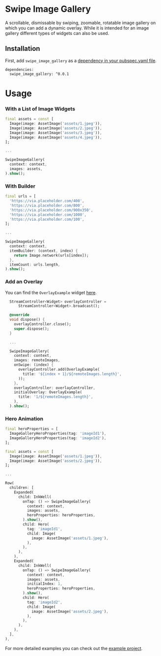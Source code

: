 # Swipe Image Gallery

A scrollable, dismissable by swiping, zoomable, rotatable image gallery on which you can add a dynamic overlay.
While it is intended for an image gallery different types of widgets can also be used.

## Installation

First, add `swipe_image_gallery` as a [dependency in your pubspec.yaml file](https://flutter.io/platform-plugins/).
```
dependencies:
  swipe_image_gallery: ^0.0.1
```

<h1>Usage</h1>

### With a List of Image Widgets

```dart
final assets = const [
  Image(image: AssetImage('assets/1.jpeg')),
  Image(image: AssetImage('assets/2.jpeg')),
  Image(image: AssetImage('assets/3.jpeg')),
  Image(image: AssetImage('assets/4.jpeg')),
];

...

SwipeImageGallery(
  context: context,
  images: assets,
).show();
```

### With Builder

```dart
final urls = [
  'https://via.placeholder.com/400',
  'https://via.placeholder.com/800',
  'https://via.placeholder.com/900x350',
  'https://via.placeholder.com/1000',
  'https://via.placeholder.com/100',
];

...

SwipeImageGallery(
  context: context,
  itemBuilder: (context, index) {
    return Image.network(urls[index]);
  },
  itemCount: urls.length,
).show();

```

### Add an Overlay

You can find the `OverlayExample` widget [here](https://github.com/dbilgin/swipe_image_gallery/blob/master/example/lib/overlay_example.dart).

```dart
  StreamController<Widget> overlayController =
      StreamController<Widget>.broadcast();

  @override
  void dispose() {
    overlayController.close();
    super.dispose();
  }

  ...

  SwipeImageGallery(
    context: context,
    images: remoteImages,
    onSwipe: (index) {
      overlayController.add(OverlayExample(
        title: '${index + 1}/${remoteImages.length}',
      ));
    },
    overlayController: overlayController,
    initialOverlay: OverlayExample(
      title: '1/${remoteImages.length}',
    ),
  ).show();
```

### Hero Animation

```dart
final heroProperties = [
  ImageGalleryHeroProperties(tag: 'imageId1'),
  ImageGalleryHeroProperties(tag: 'imageId2'),
];

final assets = const [
  Image(image: AssetImage('assets/1.jpeg')),
  Image(image: AssetImage('assets/2.jpeg')),
];

...

Row(
  children: [
    Expanded(
      child: InkWell(
        onTap: () => SwipeImageGallery(
          context: context,
          images: assets,
          heroProperties: heroProperties,
        ).show(),
        child: Hero(
          tag: 'imageId1',
          child: Image(
            image: AssetImage('assets/1.jpeg'),
          ),
        ),
      ),
    ),
    Expanded(
      child: InkWell(
        onTap: () => SwipeImageGallery(
          context: context,
          images: assets,
          initialIndex: 1,
          heroProperties: heroProperties,
        ).show(),
        child: Hero(
          tag: 'imageId2',
          child: Image(
            image: AssetImage('assets/2.jpeg'),
          ),
        ),
      ),
    ),
  ],
),
```

For more detailed examples you can check out the [example project](https://github.com/dbilgin/swipe_image_gallery/tree/master/example).
